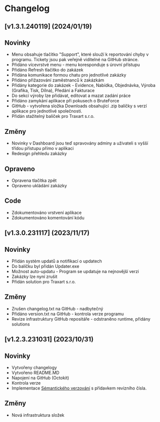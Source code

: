 # Changelog


## [v1.3.1.240119] (2024/01/19)


## Novinky
* Menu obsahuje tlačítko "Support", které slouží k reportování chyby v programu. Tickety jsou pak veřejně viditelné na GitHub stránce.
* Přidáno vícevrstvé menu - menu koresponduje s úrovní přístupu
* Přidáno Refresh tlačítko do zakázek
* Přidána komunikace formou chatu pro jednotlivé zakázky
* Přidáno přižazování zaměstnanců k zakázkám
* Přidány kategorie do zakázek - Evidence, Nabídka, Objednávka, Výroba (Grafika, Tisk, Dílna), Předání a Fakturace
* Do sekcí výroby lze přidávat, editovat a mazat zadání práce
* Přidáno zamykání aplikace při pokusech o BruteForce
* GitHub - vytvořena složka Downloads obsahující .zip balíčky s verzí aplikace pro jednotlivé společnosti.
* Přidán stažitelný balíček pro Traxart s.r.o.

## Změny
* Novinky v Dashboard jsou teď spravovány adminy a uživateli s vyšší třídou přístupu přímo v aplikaci
* Redesign přehledu zakázky

## Opraveno
* Opravena tlačítka zpět
* Opraveno ukládání zakázky

## Code
* Zdokumentováno vrstvení aplikace
* Zdokumentováno komentování kódu


## [v1.3.0.231117] (2023/11/17)


## Novinky
* Přidán systém updatů a notifikací o updatech
* Do balíčku byl přidán Updater.exe
* Možnost auto-updatu - Program se updatuje na nejnovější verzi
* Zakázky lze nyní zrušit
* Přidán solution pro Traxart s.r.o.

## Změny
* Zrušen changelog.txt na GitHub - nadbytečný
* Přidáno version.txt na GitHub - kontrola verze programu
* Revize infrastruktury GitHub repositáře - odstraněno runtime, přidány solutions


## [v1.2.3.231031] (2023/10/31)


## Novinky
* Vytvořeny changelogy
* Vytvořeno README.MD
* Napojení na GitHub (Octokit)
* Kontrola verze
* Implementace [Sémantického verzování](https://semver.org/) s přídavkem revizního čísla.

## Změny
* Nová infrastruktura složek
